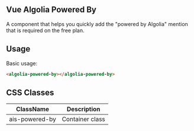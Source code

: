 Vue Algolia Powered By
---

A component that helps you quickly add the "powered by Algolia" mention that is required on the free plan.

## Usage

Basic usage:

```html
<algolia-powered-by></algolia-powered-by>
```

## CSS Classes

| ClassName            | Description                                      |
|----------------------|--------------------------------------------------|
| ais-powered-by       | Container class                                  |

